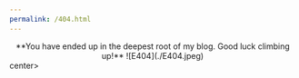 ```yaml
---
permalink: /404.html
---
```

<center>
**You have ended up in the deepest root of my blog. Good luck climbing up!**
![E404](./E404.jpeg)
</center>center>
